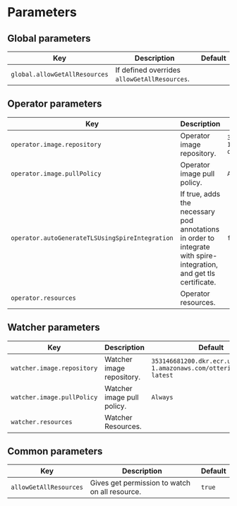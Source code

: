 # Parameters

## Global parameters
| Key                              | Description                                                                                                                                 | Default |
|----------------------------------|---------------------------------------------------------------------------------------------------------------------------------------------|---------|
| `global.allowGetAllResources`    | If defined overrides `allowGetAllResources`.                                                                                                |         |


## Operator parameters

| Key                                             | Description                                                                                                        | Default                                                                         |
|-------------------------------------------------|--------------------------------------------------------------------------------------------------------------------|---------------------------------------------------------------------------------|
| `operator.image.repository`                     | Operator image repository.                                                                                         | `353146681200.dkr.ecr.us-east-1.amazonaws.com/otterize:intents-operator-latest` |
| `operator.image.pullPolicy`                     | Operator image pull policy.                                                                                        | `Always`                                                                        |
| `operator.autoGenerateTLSUsingSpireIntegration` | If true, adds the necessary pod annotations in order to integrate with spire-integration, and get tls certificate. | `false`                                                                         |
| `operator.resources`                            | Operator resources.                                                                                                |                                                                                 |


## Watcher parameters

| Key                        | Description                | Default                                                                |
|----------------------------|----------------------------|------------------------------------------------------------------------|
| `watcher.image.repository` | Watcher image repository.  | `353146681200.dkr.ecr.us-east-1.amazonaws.com/otterize:watcher-latest` |
| `watcher.image.pullPolicy` | Watcher image pull policy. | `Always`                                                               |
| `watcher.resources`        | Watcher Resources.         |                                                                        |

## Common parameters

| Key                    | Description                                    | Default |
|------------------------|------------------------------------------------|---------|
| `allowGetAllResources` | Gives get permission to watch on all resource. | `true`  |
